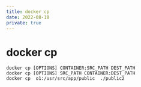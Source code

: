 ```yaml
---
title: docker cp
date: 2022-08-18
private: true
---
```

# docker cp

    docker cp [OPTIONS] CONTAINER:SRC_PATH DEST_PATH
    docker cp [OPTIONS] SRC_PATH CONTAINER:DEST_PATH 
    docker cp  o1:/usr/src/app/public  ./public2